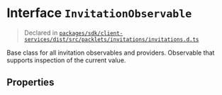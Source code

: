 # Interface `InvitationObservable`
> Declared in [`packages/sdk/client-services/dist/src/packlets/invitations/invitations.d.ts`]()

Base class for all invitation observables and providers.
Observable that supports inspection of the current value.
## Properties
